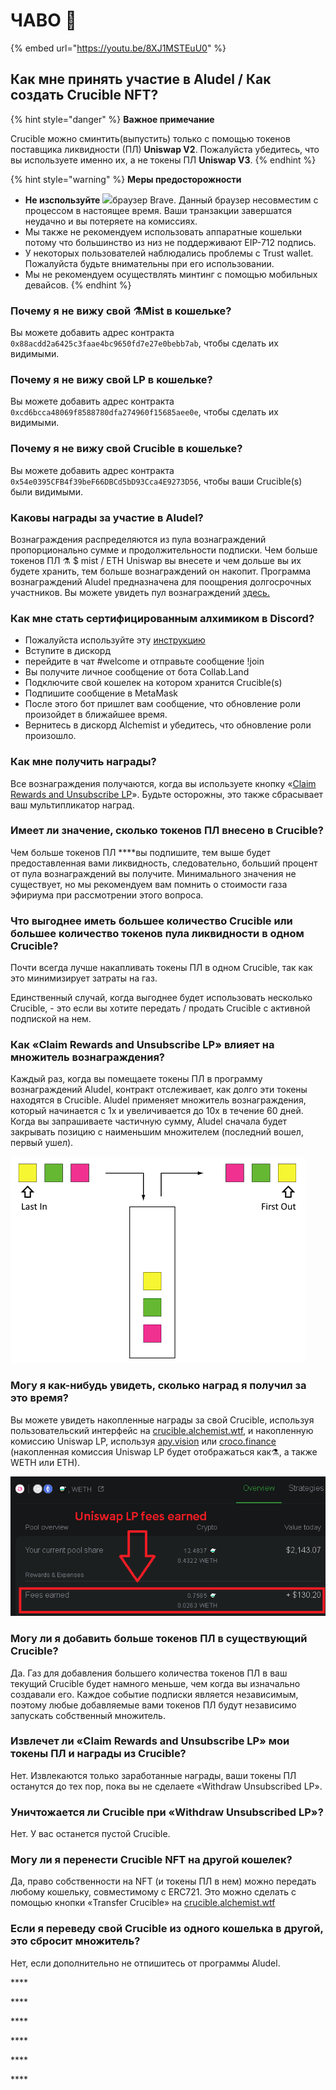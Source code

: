 # ЧАВО 📖

{% embed url="https://youtu.be/8XJ1MSTEuU0" %}

## **Как мне принять участие в Aludel / Как создать Crucible NFT?**

{% hint style="danger" %}
**Важное примечание** 

Crucible можно сминтить\(выпустить\) только с помощью токенов поставщика ликвидности \(ПЛ\) **Uniswap V2**. Пожалуйста убедитесь, что вы используете именно их, а не токены ПЛ **Uniswap V3**.
{% endhint %}

{% hint style="warning" %}
**Меры предосторожности**

* **Не изспользуйте** ![](../.gitbook/assets/brave.png)браузер Brave. Данный браузер несовместим с процессом в настоящее время. Ваши транзакции завершатся неудачно и вы потеряете на комиссиях.
* Мы также не рекомендуем использовать аппаратные кошельки потому что большинство из низ не поддерживают EIP-712 подпись.
* У некоторых пользователей наблюдались проблемы с Trust wallet. Пожалуйста будьте внимательны при его использовании.
* Мы не рекомендуем осуществлять минтинг с помощью мобильных девайсов.
{% endhint %}

### **Почему я не вижу свой ⚗️Mist в кошельке?**

Вы можете добавить адрес контракта `0x88acdd2a6425c3faae4bc9650fd7e27e0bebb7ab`, чтобы сделать их видимыми.

### **Почему я не вижу свой LP в кошельке?**

Вы можете добавить адрес контракта `0xcd6bcca48069f8588780dfa274960f15685aee0e`, чтобы сделать их видимыми.

### **Почему я не вижу свой Crucible в кошельке?**

Вы можете добавить адрес контракта `0x54e0395CFB4f39beF66DBCd5bD93Cca4E9273D56`, чтобы ваши Crucible\(s\) были видимыми.

### **Каковы награды за участие в Aludel?**

Вознаграждения распределяются из пула вознаграждений пропорционально сумме и продолжительности подписки. Чем больше токенов ПЛ ⚗️ $ mist / ETH Uniswap вы внесете и чем дольше вы их будете хранить, тем больше вознаграждений он накопит. Программа вознаграждений Aludel предназначена для поощрения долгосрочных участников. Вы можете увидеть пул вознаграждений [здесь.](https://etherscan.io/address/0x04108d6e9a51bec5170f8fd953a156cf754ba541)

### **Как мне стать сертифицированным алхимиком в Discord?**

* Пожалуйста используйте эту [инструкцию](https://docs.alchemist.wtf/mist/v/russian/crucible/how-to-become-a-certified-alchemist-on-discord-ru)
* Вступите в дискорд
* перейдите в чат \#welcome и отправьте сообщение !join
* Вы получите личное сообщение от бота Collab.Land
* Подключите свой кошелек на котором хранится Crucible\(s\)
* Подпишите сообщение в MetaMask
* После этого бот пришлет вам сообщение, что обновление роли произойдет в ближайшее время.
* Вернитесь в дискорд Alchemist и убедитесь, что обновление роли произошло.

### **Как мне получить награды?**

Все вознаграждения получаются, когда вы используете кнопку «[Claim Rewards and Unsubscribe LP](guides-crucible.alchemist.wtf-ru/claiming-rewards-and-unsubscribing-your-lp-ru.md)». Будьте осторожны, это также сбрасывает ваш мультипликатор наград.

### **Имеет ли значение, сколько токенов ПЛ внесено в Crucible?**

Чем больше токенов ПЛ ****вы подпишите, тем выше будет предоставленная вами ликвидность, следовательно, больший процент от пула вознаграждений вы получите. Минимального значения не существует, но мы рекомендуем вам помнить о стоимости газа эфириума при рассмотрении этого вопроса.

### **Что выгоднее иметь большее количество Crucible или большее количество токенов пула ликвидности в одном Crucible?**

Почти всегда лучше накапливать токены ПЛ в одном Crucible, так как это минимизирует затраты на газ.

Единственный случай, когда выгоднее будет использовать несколько Crucible, - это если вы хотите передать / продать Crucible с активной подпиской на нем.

### **Как «Claim Rewards and Unsubscribe LP» влияет на множитель вознаграждения?**

Каждый раз, когда вы помещаете токены ПЛ в программу вознаграждений Aludel, контракт отслеживает, как долго эти токены находятся в Crucible. Aludel применяет множитель вознаграждения, который начинается с 1x и увеличивается до 10x в течение 60 дней. Когда вы запрашиваете частичную сумму, Aludel сначала будет закрывать позицию с наименьшим множителем \(последний вошел, первый ушел\).

![](../.gitbook/assets/untitled%20%281%29.png)

### **Могу я как-нибудь увидеть, сколько наград я получил за это время?**

Вы можете увидеть накопленные награды за свой Crucible, используя пользовательский интерфейс на [crucible.alchemist.wtf](https://crucible.alchemist.wtf/), и накопленную комиссию Uniswap LP, используя [apy.vision](https://apy.vision/) или [croco.finance](https://croco.finance/) \(накопленная комиссия Uniswap LP будет отображаться как⚗️, а также WETH или ETH\).

![croco.finance](../.gitbook/assets/untitled.png)

### **Могу ли я добавить больше токенов ПЛ в существующий Crucible?**

Да. Газ для добавления большего количества токенов ПЛ в ваш текущий Crucible будет намного меньше, чем когда вы изначально создавали его. Каждое событие подписки является независимым, поэтому любые добавляемые вами токенов ПЛ будут независимо запускать собственный множитель.

### **Извлечет ли «Claim Rewards and Unsubscribe LP» мои токены ПЛ и награды из Crucible?**

Нет. Извлекаются только заработанные награды, ваши токены  ПЛ останутся до тех пор, пока вы не сделаете «Withdraw Unsubscribed LP».

### **Уничтожается ли Crucible при «Withdraw Unsubscribed LP»?**

Нет. У вас останется пустой Crucible.

### **Могу ли я перенести Crucible NFT на другой кошелек?**

Да, право собственности на NFT \(и токены ПЛ в нем\) можно передать любому кошельку, совместимому с ERC721. Это можно сделать с помощью кнопки «Transfer Crucible» на [crucible.alchemist.wtf](https://crucible.alchemist.wtf/)

### **Если я переведу свой Crucible из одного кошелька в другой, это сбросит множитель?**

Нет, если дополнительно не отпишитесь от программы Aludel.

\*\*\*\*

\*\*\*\*

\*\*\*\*

\*\*\*\*

\*\*\*\*

\*\*\*\*

